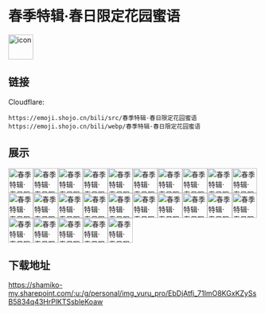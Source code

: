 # 春季特辑·春日限定花园蜜语
<img src="https://emoji.shojo.cn/bili/src/春季特辑·春日限定花园蜜语/icon.png" width="50" height="50" alt="icon">

## 链接
Cloudflare:
```
https://emoji.shojo.cn/bili/src/春季特辑·春日限定花园蜜语
https://emoji.shojo.cn/bili/webp/春季特辑·春日限定花园蜜语
```
## 展示
<img src="https://emoji.shojo.cn/bili/src/春季特辑·春日限定花园蜜语/春季特辑·春日限定花园蜜语-来了.png" width="50" height="50" alt="春季特辑·春日限定花园蜜语-来了"><img src="https://emoji.shojo.cn/bili/src/春季特辑·春日限定花园蜜语/春季特辑·春日限定花园蜜语-减肥.png" width="50" height="50" alt="春季特辑·春日限定花园蜜语-减肥"><img src="https://emoji.shojo.cn/bili/src/春季特辑·春日限定花园蜜语/春季特辑·春日限定花园蜜语-出游.png" width="50" height="50" alt="春季特辑·春日限定花园蜜语-出游"><img src="https://emoji.shojo.cn/bili/src/春季特辑·春日限定花园蜜语/春季特辑·春日限定花园蜜语-自拍.png" width="50" height="50" alt="春季特辑·春日限定花园蜜语-自拍"><img src="https://emoji.shojo.cn/bili/src/春季特辑·春日限定花园蜜语/春季特辑·春日限定花园蜜语-假期.png" width="50" height="50" alt="春季特辑·春日限定花园蜜语-假期"><img src="https://emoji.shojo.cn/bili/src/春季特辑·春日限定花园蜜语/春季特辑·春日限定花园蜜语-爽.png" width="50" height="50" alt="春季特辑·春日限定花园蜜语-爽"><img src="https://emoji.shojo.cn/bili/src/春季特辑·春日限定花园蜜语/春季特辑·春日限定花园蜜语-献花.png" width="50" height="50" alt="春季特辑·春日限定花园蜜语-献花"><img src="https://emoji.shojo.cn/bili/src/春季特辑·春日限定花园蜜语/春季特辑·春日限定花园蜜语-晴天.png" width="50" height="50" alt="春季特辑·春日限定花园蜜语-晴天"><img src="https://emoji.shojo.cn/bili/src/春季特辑·春日限定花园蜜语/春季特辑·春日限定花园蜜语-美腻.png" width="50" height="50" alt="春季特辑·春日限定花园蜜语-美腻"><img src="https://emoji.shojo.cn/bili/src/春季特辑·春日限定花园蜜语/春季特辑·春日限定花园蜜语-老实巴蕉.png" width="50" height="50" alt="春季特辑·春日限定花园蜜语-老实巴蕉"><img src="https://emoji.shojo.cn/bili/src/春季特辑·春日限定花园蜜语/春季特辑·春日限定花园蜜语-鼓掌.png" width="50" height="50" alt="春季特辑·春日限定花园蜜语-鼓掌"><img src="https://emoji.shojo.cn/bili/src/春季特辑·春日限定花园蜜语/春季特辑·春日限定花园蜜语-撒花.png" width="50" height="50" alt="春季特辑·春日限定花园蜜语-撒花"><img src="https://emoji.shojo.cn/bili/src/春季特辑·春日限定花园蜜语/春季特辑·春日限定花园蜜语-辛苦啦.png" width="50" height="50" alt="春季特辑·春日限定花园蜜语-辛苦啦"><img src="https://emoji.shojo.cn/bili/src/春季特辑·春日限定花园蜜语/春季特辑·春日限定花园蜜语-飘过.png" width="50" height="50" alt="春季特辑·春日限定花园蜜语-飘过"><img src="https://emoji.shojo.cn/bili/src/春季特辑·春日限定花园蜜语/春季特辑·春日限定花园蜜语-戳戳.png" width="50" height="50" alt="春季特辑·春日限定花园蜜语-戳戳"><img src="https://emoji.shojo.cn/bili/src/春季特辑·春日限定花园蜜语/春季特辑·春日限定花园蜜语-奶思.png" width="50" height="50" alt="春季特辑·春日限定花园蜜语-奶思"><img src="https://emoji.shojo.cn/bili/src/春季特辑·春日限定花园蜜语/春季特辑·春日限定花园蜜语-棒.png" width="50" height="50" alt="春季特辑·春日限定花园蜜语-棒"><img src="https://emoji.shojo.cn/bili/src/春季特辑·春日限定花园蜜语/春季特辑·春日限定花园蜜语-捏脸.png" width="50" height="50" alt="春季特辑·春日限定花园蜜语-捏脸"><img src="https://emoji.shojo.cn/bili/src/春季特辑·春日限定花园蜜语/春季特辑·春日限定花园蜜语-蒲公英.png" width="50" height="50" alt="春季特辑·春日限定花园蜜语-蒲公英"><img src="https://emoji.shojo.cn/bili/src/春季特辑·春日限定花园蜜语/春季特辑·春日限定花园蜜语-嗨起来.png" width="50" height="50" alt="春季特辑·春日限定花园蜜语-嗨起来"><img src="https://emoji.shojo.cn/bili/src/春季特辑·春日限定花园蜜语/春季特辑·春日限定花园蜜语-多吃不胖.png" width="50" height="50" alt="春季特辑·春日限定花园蜜语-多吃不胖"><img src="https://emoji.shojo.cn/bili/src/春季特辑·春日限定花园蜜语/春季特辑·春日限定花园蜜语-上车.png" width="50" height="50" alt="春季特辑·春日限定花园蜜语-上车"><img src="https://emoji.shojo.cn/bili/src/春季特辑·春日限定花园蜜语/春季特辑·春日限定花园蜜语-抓住.png" width="50" height="50" alt="春季特辑·春日限定花园蜜语-抓住"><img src="https://emoji.shojo.cn/bili/src/春季特辑·春日限定花园蜜语/春季特辑·春日限定花园蜜语-困了.png" width="50" height="50" alt="春季特辑·春日限定花园蜜语-困了"><img src="https://emoji.shojo.cn/bili/src/春季特辑·春日限定花园蜜语/春季特辑·春日限定花园蜜语-出去玩.png" width="50" height="50" alt="春季特辑·春日限定花园蜜语-出去玩">

## 下载地址

https://shamiko-my.sharepoint.com/:u:/g/personal/img_yuru_pro/EbDjAtfj_71ImO8KGxKZySsB5834q43HrPlKTSsbleKoaw